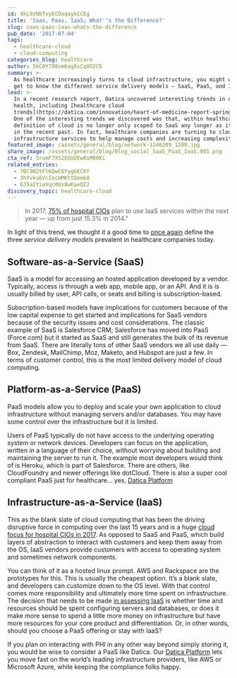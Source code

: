 ```yaml
---
id: 4kL9zNbTvyECOaqaykCCEg
title: 'Saas, Paas, IaaS; What''s the Difference?'
slug: saas-paas-iaas-whats-the-difference
pub_date: '2017-07-04'
tags:
  - healthcare-cloud
  - cloud-computing
categories_blog: healthcare
author: 5kC0Y798vm6ag8sCq0O2CQ
summary: >-
  As healthcare increasingly turns to cloud infrastructure, you might want to
  get to know the different service delivery models — SaaS, PaaS, and IaaS. 
lead: >-
  In a recent research report, Datica uncovered interesting trends in digital
  health, including [healthcare cloud
  trends](https://datica.com/innovation/heart-of-medicine-report-spring-2017/).
  One of the interesting trends we discovered was that, within healthcare, the
  definition of cloud is no longer only scoped to SaaS any longer as it had been
  in the recent past. In fact, healthcare companies are turning to cloud
  infrastructure services to help manage costs and increasing complexities. 
featured_image: /assets/general/blog/network-1246209_1280.jpg
share_image: /assets/general/blog/Blog_social_SaaS_PaaS_IaaS.001.png
cta_ref: 5romF7X52EGUUEw0sM00Ki
related_entries:
  - 7BC902tFlKQwC6YygGECKY
  - 3hYvku6VcIecmMKYIQeok8
  - 6J5aIYiaVqc0Us8wKaeQI2
discovery_topic: healthcare-cloud
---
```

> In 2017, [75% of hospital CIOs](https://datica.com/blog/hybrid-cloud-is-now-the-preferred-option-within-healthcare/) plan to use IaaS services within the next year — up from just 15.3% in 2014." 

In light of this trend, we thought it a good time to [once again](https://datica.com/blog/backend-as-a-service-or-platform-as-a-service-which-is-right-for-you/) define the three *service delivery models* prevalent in healthcare companies today.

## Software-as-a-Service (SaaS) 
SaaS is a model for accessing an hosted application developed by a vendor. Typically, access is through a web app, mobile app, or an API. And it is is usually billed by user, API calls, or seats and billing is subscription-based. 

Subscription-based models have implications for customers because of the low capital expense to get started and implications for SaaS vendors because of the security issues and cost considerations. The classic example of SaaS is Salesforce CRM; Salesforce has moved into PaaS (Force.com) but it started as SaaS and still generates the bulk of its revenue from SaaS. There are literally tons of other SaaS vendors we all use daily — Box, Zendesk, MailChimp, Moz, Maketo, and Hubspot are just a few. In terms of customer control, this is the most limited delivery model of cloud computing.

## Platform-as-a-Service (PaaS) 

PaaS models allow you to deploy and scale your own application to cloud infrastructure without managing servers and/or databases. You may have some control over the infrastructure but it is limited. 

Users of PaaS typically do not have access to the underlying operating system or network devices. Developers can focus on the application, written in a language of their choice, without worrying about building and maintaining the server to run it. The example most developers would think of is Heroku, which is part of Salesforce. There are others, like CloudFoundry and newer offerings like dotCloud. There is also a super cool compliant PaaS just for healthcare… yes, [Datica Platform](/platform/)
	
## Infrastructure-as-a-Service (IaaS)

This as the blank slate of cloud computing that has been the driving disruptive force in computing over the last 15 years and is a huge [cloud focus for hospital CIOs in 2017](https://datica.com/blog/hybrid-cloud-is-now-the-preferred-option-within-healthcare/). As opposed to SaaS and PaaS, which build layers of abstraction to interact with customers and keep them away from the OS, IaaS vendors provide customers with access to operating system and sometimes network components. 

You can think of it as a hosted linux prompt. AWS and Rackspace are the prototypes for this. This is usually the cheapest option. It’s a blank slate, and developers can customize down to the OS level. With that control comes more responsibility and ultimately more time spent on infrastructure. The decision that needs to be made [in assessing IaaS](https://datica.com/blog/onramp-to-the-healthcare-cloud/) is whether time and resources should be spent configuring servers and databases, or does it make more sense to spend a little more money on infrastructure but have more resources for your core product and differentiation. Or, in other words, should you choose a PaaS offering or stay with IaaS? 

If you plan on interacting with PHI in any other way beyond simply storing it, you would be wise to consider a PaaS like Datica. Our [Datica Platform](/platform/technology/) lets you move fast on the world’s leading infrastructure providers, like AWS or Microsoft Azure, while keeping the compliance folks happy.
  